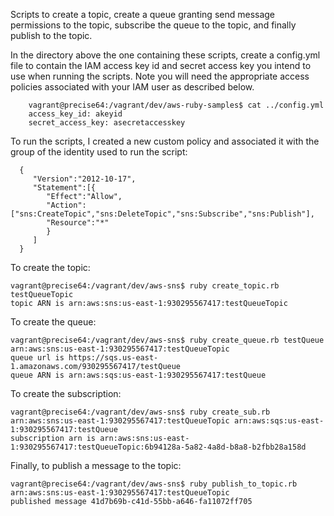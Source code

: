 Scripts to create a topic, create a queue granting send message permissions to the
topic, subscribe the queue to the topic, and finally publish to the
topic.

In the directory above the one containing these scripts, create a
config.yml file to contain the IAM access key id and secret access key
you intend to use when running the scripts. Note you will need the
appropriate access policies associated with your IAM user as described below.

        vagrant@precise64:/vagrant/dev/aws-ruby-samples$ cat ../config.yml
        access_key_id: akeyid
        secret_access_key: asecretaccesskey

To run the scripts, I created a new custom policy and associated it with the group
of the identity used to run the script:


      {
         "Version":"2012-10-17",
         "Statement":[{
            "Effect":"Allow",
            "Action":["sns:CreateTopic","sns:DeleteTopic","sns:Subscribe","sns:Publish"],
            "Resource":"*"
            }
         ]
      }

To create the topic:

    vagrant@precise64:/vagrant/dev/aws-sns$ ruby create_topic.rb testQueueTopic
    topic ARN is arn:aws:sns:us-east-1:930295567417:testQueueTopic

To create the queue:

    vagrant@precise64:/vagrant/dev/aws-sns$ ruby create_queue.rb testQueue arn:aws:sns:us-east-1:930295567417:testQueueTopic
    queue url is https://sqs.us-east-1.amazonaws.com/930295567417/testQueue
    queue ARN is arn:aws:sqs:us-east-1:930295567417:testQueue

To create the subscription:

    vagrant@precise64:/vagrant/dev/aws-sns$ ruby create_sub.rb arn:aws:sns:us-east-1:930295567417:testQueueTopic arn:aws:sqs:us-east-1:930295567417:testQueue
    subscription arn is arn:aws:sns:us-east-1:930295567417:testQueueTopic:6b94128a-5a82-4a8d-b8a8-b2fbb28a158d

Finally, to publish a message to the topic:

    vagrant@precise64:/vagrant/dev/aws-sns$ ruby publish_to_topic.rb arn:aws:sns:us-east-1:930295567417:testQueueTopic
    published message 41d7b69b-c41d-55bb-a646-fa11072ff705
